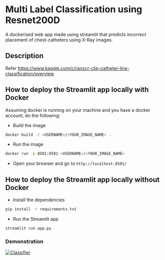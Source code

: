 # Multi Label Classification using Resnet200D
A dockerised web app made using streamlit that predicts incorrect placement of chest-catheters using X-Ray images.

## Description

Refer https://www.kaggle.com/c/ranzcr-clip-catheter-line-classification/overview


## How to deploy the Streamlit app locally with Docker 
Assuming docker is running on your machine and you have a docker account, do the following:
- Build the image

``` bash
docker build -t <USERNAME>/<YOUR_IMAGE_NAME> .
```

- Run the image

``` bash
docker run -p 8501:8501 <USERNAME>/<YOUR_IMAGE_NAME>
```

- Open your browser and go to `http://localhost:8501/`


## How to deploy the Streamlit app locally without Docker
- Install the dependencies 
```bash
pip install -r requirements.txt
```
- Run the Streamlit app
```bash
streamlit run app.py
```


### Demonstration

<a href="https://imgflip.com/gif/59y81c"><img src = "https://i.imgflip.com/59y81c.gif" title = "Classifier"/></a>
